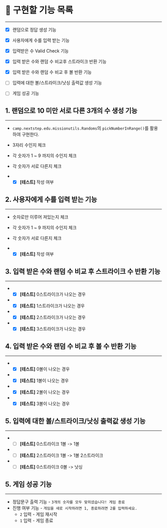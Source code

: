 # :beer: 구현할 기능 목록
- - -
- [x] 랜덤으로 정답 생성 기능
- [x] 사용자에게 수를 입력 받는 기능
- [x] 입력받은 수 Valid Check 기능
- [x] 입력 받은 수와 랜덤 수 비교후 스트라이크 반환 기능
- [x] 입력 받은 수와 랜덤 수 비교 후 볼 반환 기능
- [ ] 입력에 대한 볼/스트라이크/낫싱 출력값 생성 기능
- [ ] 게임 성공 기능


## 1. 랜덤으로 10 미만 서로 다른 3개의 수 생성 기능
- --
- `camp.nextstep.edu.missionutils.Randoms`의 `pickNumberInRange()`를 활용하여 구현한다.
- 3자리 수인지 체크
- 각 숫자가 1 ~ 9 까지의 수인지 체크
- 각 숫자가 서로 다른지 체크

- - [x] **[테스트]** 작성 여부
## 2. 사용자에게 수를 입력 받는 기능
- - -
- 숫자로만 이루어 져있는지 체크
- 각 숫자가 1 ~ 9 까지의 수인지 체크
- 각 숫자가 서로 다른지 체크


- - [x] **[테스트]** 작성 여부

## 3. 입력 받은 수와 랜덤 수 비교 후 스트라이크 수 반환 기능
- --
- - [x] **[테스트]** 0스트라이크가 나오는 경우
- - [x] **[테스트]** 1스트라이크가 나오는 경우
- - [x] **[테스트]** 2스트라이크가 나오는 경우
- - [x] **[테스트]** 3스트라이크가 나오는 경우

## 4. 입력 받은 수와 랜덤 수 비교 후 볼 수 반환 기능
- --
- - [x] **[테스트]** 0볼이 나오는 경우
- - [x] **[테스트]** 1볼이 나오는 경우
- - [x] **[테스트]** 2볼이 나오는 경우
- - [x] **[테스트]** 3볼이 나오는 경우

## 5. 입력에 대한 볼/스트라이크/낫싱 출력값 생성 기능
- --
- - [ ] **[테스트]** 0스트라이크 1볼 -> 1볼
- - [ ] **[테스트]** 2스트라이크 1볼 -> 1볼 2스트라이크
- - [ ] **[테스트]** 0스트라이크 0볼 -> 낫싱

## 5. 게임 성공 기능
- - -
- 정답문구 출력 기능 - `3개의 숫자를 모두 맞히셨습니다! 게임 종료`
- 진행 여부 기능 - `게임을 새로 시작하려면 1, 종료하려면 2를 입력하세요.`
  - `2` 입력 - 게임 재시작
  - `1` 입력 - 게임 종료


